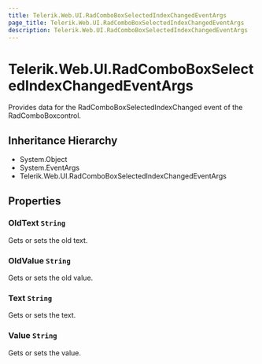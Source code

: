 ```yaml
---
title: Telerik.Web.UI.RadComboBoxSelectedIndexChangedEventArgs
page_title: Telerik.Web.UI.RadComboBoxSelectedIndexChangedEventArgs
description: Telerik.Web.UI.RadComboBoxSelectedIndexChangedEventArgs
---
```


# Telerik.Web.UI.RadComboBoxSelectedIndexChangedEventArgs

Provides data for the RadComboBoxSelectedIndexChanged event of the RadComboBoxcontrol.

## Inheritance Hierarchy

* System.Object
* System.EventArgs
* Telerik.Web.UI.RadComboBoxSelectedIndexChangedEventArgs

## Properties

###  OldText `String`

Gets or sets the old text.

###  OldValue `String`

Gets or sets the old value.

###  Text `String`

Gets or sets the text.

###  Value `String`

Gets or sets the value.

